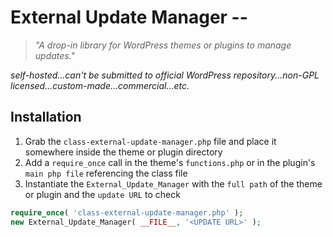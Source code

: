 # External Update Manager --
> *"A drop-in library for WordPress themes or plugins to manage updates."*

*self-hosted...can't be submitted to official WordPress repository...non-GPL licensed...custom-made...commercial...etc.*

## Installation
1. Grab the `class-external-update-manager.php` file and place it somewhere inside the theme or plugin directory
2. Add a `require_once` call in the theme's `functions.php` or in the plugin's `main php file` referencing the class file
3. Instantiate the `External_Update_Manager` with the `full path` of the theme or plugin and the `update URL` to check

```php
require_once( 'class-external-update-manager.php' );
new External_Update_Manager( __FILE__, '<UPDATE URL>' );
```
